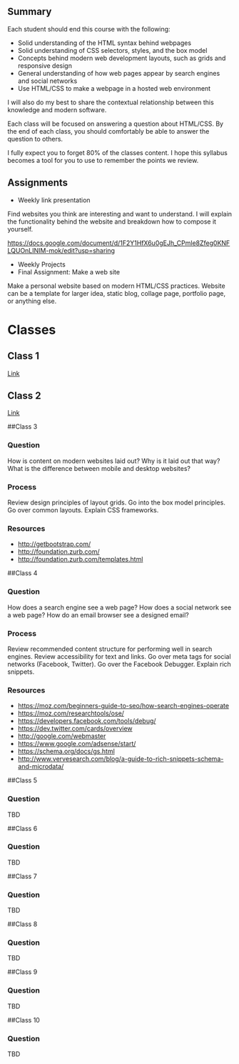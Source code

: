 ## Summary
Each student should end this course with the following:


- Solid understanding of the HTML syntax behind webpages
- Solid understanding of CSS selectors, styles, and the box model
- Concepts behind modern web development layouts, such as grids and responsive design
- General understanding of how web pages appear by search engines and social networks
- Use HTML/CSS to make a webpage in a hosted web environment

I will also do my best to share the contextual relationship between this knowledge and modern software. 

Each class will be focused on answering a question about HTML/CSS. By the end of each class, you should comfortably be able to answer the question to others.

I fully expect you to forget 80% of the classes content. I hope this syllabus becomes a tool for you to use to remember the points we review.

## Assignments
- Weekly link presentation

Find websites you think are interesting and want to understand. I will explain the functionality behind the website and breakdown how to compose it yourself.

https://docs.google.com/document/d/1F2Y1HfX6u0gEJh_CPmle8Zfeg0KNFLQUOnLINIM-mok/edit?usp=sharing

- Weekly Projects
- Final Assignment: Make a web site

Make a personal website based on modern HTML/CSS practices. Website can be a template for larger idea, static blog, collage page, portfolio page, or anything else.

# Classes

## Class 1

[Link](https://github.com/ADDA-HTML/Lessons/blob/master/class-1.md)


## Class 2

[Link](https://github.com/ADDA-HTML/Lessons/blob/master/class-2.md)


##Class 3
### Question
How is content on modern websites laid out? Why is it laid out that way? What is the difference between mobile and desktop websites?

### Process
Review design principles of layout grids. Go into the box model principles. Go over common layouts. Explain CSS frameworks.

### Resources
- http://getbootstrap.com/
- http://foundation.zurb.com/
- http://foundation.zurb.com/templates.html 

##Class 4

### Question
How does a search engine see a web page? How does a social network see a web page? How do an email browser see a designed email?

### Process
Review recommended content structure for performing well in search engines. Review accessibility for text and links. Go over meta tags for social networks (Facebook, Twitter). Go over the Facebook Debugger. Explain rich snippets.

### Resources
- https://moz.com/beginners-guide-to-seo/how-search-engines-operate
- https://moz.com/researchtools/ose/
- https://developers.facebook.com/tools/debug/
- https://dev.twitter.com/cards/overview
- http://google.com/webmaster 
- https://www.google.com/adsense/start/ 
- https://schema.org/docs/gs.html
- http://www.vervesearch.com/blog/a-guide-to-rich-snippets-schema-and-microdata/ 

##Class 5
### Question
TBD

##Class 6
### Question
TBD

##Class 7
### Question
TBD

##Class 8
### Question
TBD

##Class 9
### Question
TBD

##Class 10
### Question
TBD
